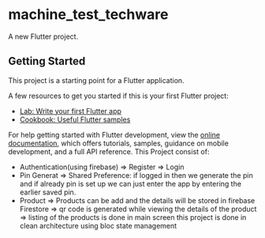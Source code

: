 # machine_test_techware

A new Flutter project.

## Getting Started

This project is a starting point for a Flutter application.

A few resources to get you started if this is your first Flutter project:

- [Lab: Write your first Flutter app](https://docs.flutter.dev/get-started/codelab)
- [Cookbook: Useful Flutter samples](https://docs.flutter.dev/cookbook)

For help getting started with Flutter development, view the
[online documentation](https://docs.flutter.dev/), which offers tutorials,
samples, guidance on mobile development, and a full API reference.
This Project consist of:
 - Authentication(using firebase)
     => Register
     => Login
 - Pin Generat
     => Shared Preference: if logged in then we generate the pin and if already pin is set up we can just enter the app by entering the earlier saved pin.
 - Product 
     => Products can be add and the details will be stored in firebase Firestore
     => qr code is generated while viewing the details of the product
     => listing of the products is done in main screen
this project is done in clean architecture using bloc state management
